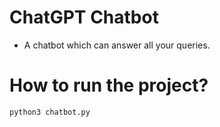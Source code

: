 # ChatGPT Chatbot
- A chatbot which can answer all your queries.

# How to run the project?
```
python3 chatbot.py
```
